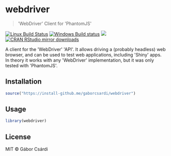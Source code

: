 
# webdriver

> 'WebDriver' Client for 'PhantomJS'

[![Linux Build Status](https://travis-ci.org/gaborcsardi/webdriver.svg?branch=master)](https://travis-ci.org/gaborcsardi/webdriver)
[![Windows Build status](https://ci.appveyor.com/api/projects/status/github/gaborcsardi/webdriver?svg=true)](https://ci.appveyor.com/project/gaborcsardi/webdriver)
[![](http://www.r-pkg.org/badges/version/webdriver)](http://www.r-pkg.org/pkg/webdriver)
[![CRAN RStudio mirror downloads](http://cranlogs.r-pkg.org/badges/webdriver)](http://www.r-pkg.org/pkg/webdriver)


A client for the 'WebDriver' 'API'. It allows driving a (probably headless)
web browser, and can be used to test web applications, including 'Shiny'
apps. In theory it works with any 'WebDriver' implementation, but it was only
tested with 'PhantomJS'.

## Installation

```r
source("https://install-github.me/gaborcsardi/webdriver")
```

## Usage

```r
library(webdriver)
```

## License

MIT © Gábor Csárdi
